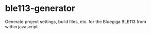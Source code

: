 # ble113-generator
Generate project settings, build files, etc. for the Bluegiga BLE113 from within javascript.
